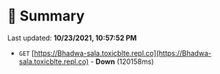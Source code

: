 # 📖 Summary
Last updated: **10/23/2021, 10:57:52 PM**

- `GET` [https://Bhadwa-sala.toxicblte.repl.co](https://Bhadwa-sala.toxicblte.repl.co) - **Down** (120158ms)
